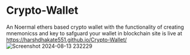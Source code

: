 # Crypto-Wallet
An Noermal ethers based crypto wallet with the functionality of creating mnemonicss and key to safguard your wallet in blockchain
site is live at https://harshdhakate551.github.io/Crypto-Wallet/
![Screenshot 2024-08-13 232229](https://github.com/user-attachments/assets/e721d6dc-f7b5-4046-9a58-ad1aafe33056)
